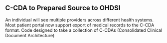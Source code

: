 ## C-CDA to Prepared Source to OHDSI

An individual will see multiple providers across different health systems. 
Most patient portal now support export of medical records to the C-CDA format. 
Code designed to take a collection of C-CDAs (Consolidated Clinical 
Document Architecture)